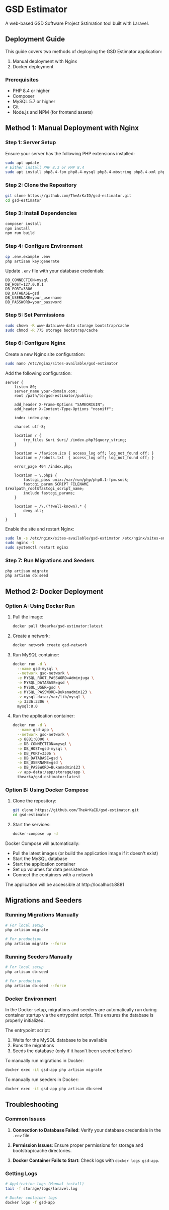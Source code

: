 # GSD Estimator

A web-based GSD Software Project Sstimation tool built with Laravel.

## Deployment Guide

This guide covers two methods of deploying the GSD Estimator application:
1. Manual deployment with Nginx
2. Docker deployment

### Prerequisites

- PHP 8.4 or higher
- Composer
- MySQL 5.7 or higher
- Git
- Node.js and NPM (for frontend assets)

## Method 1: Manual Deployment with Nginx

### Step 1: Server Setup

Ensure your server has the following PHP extensions installed:
```bash
sudo apt update
# Either install PHP 8.3 or PHP 8.4
sudo apt install php8.4-fpm php8.4-mysql php8.4-mbstring php8.4-xml php8.4-bcmath php8.4-gd php8.4-curl php8.4-zip
```

### Step 2: Clone the Repository

```bash
git clone https://github.com/TheArKaID/gsd-estimator.git
cd gsd-estimator
```

### Step 3: Install Dependencies

```bash
composer install
npm install
npm run build
```

### Step 4: Configure Environment

```bash
cp .env.example .env
php artisan key:generate
```

Update `.env` file with your database credentials:

```
DB_CONNECTION=mysql
DB_HOST=127.0.0.1
DB_PORT=3306
DB_DATABASE=gsd
DB_USERNAME=your_username
DB_PASSWORD=your_password
```

### Step 5: Set Permissions

```bash
sudo chown -R www-data:www-data storage bootstrap/cache
sudo chmod -R 775 storage bootstrap/cache
```

### Step 6: Configure Nginx

Create a new Nginx site configuration:

```bash
sudo nano /etc/nginx/sites-available/gsd-estimator
```

Add the following configuration:

```nginx
server {
    listen 80;
    server_name your-domain.com;
    root /path/to/gsd-estimator/public;

    add_header X-Frame-Options "SAMEORIGIN";
    add_header X-Content-Type-Options "nosniff";

    index index.php;

    charset utf-8;

    location / {
        try_files $uri $uri/ /index.php?$query_string;
    }

    location = /favicon.ico { access_log off; log_not_found off; }
    location = /robots.txt  { access_log off; log_not_found off; }

    error_page 404 /index.php;

    location ~ \.php$ {
        fastcgi_pass unix:/var/run/php/php8.1-fpm.sock;
        fastcgi_param SCRIPT_FILENAME $realpath_root$fastcgi_script_name;
        include fastcgi_params;
    }

    location ~ /\.(?!well-known).* {
        deny all;
    }
}
```

Enable the site and restart Nginx:

```bash
sudo ln -s /etc/nginx/sites-available/gsd-estimator /etc/nginx/sites-enabled/
sudo nginx -t
sudo systemctl restart nginx
```

### Step 7: Run Migrations and Seeders

```bash
php artisan migrate
php artisan db:seed
```

## Method 2: Docker Deployment

### Option A: Using Docker Run

1. Pull the image:
   ```bash
   docker pull thearka/gsd-estimator:latest
   ```

2. Create a network:
   ```bash
   docker network create gsd-network
   ```

3. Run MySQL container:
   ```bash
   docker run -d \
     --name gsd-mysql \
     --network gsd-network \
     -e MYSQL_ROOT_PASSWORD=Adminjuga \
     -e MYSQL_DATABASE=gsd \
     -e MYSQL_USER=gsd \
     -e MYSQL_PASSWORD=Bukanadmin123 \
     -v mysql-data:/var/lib/mysql \
     -p 3336:3306 \
     mysql:8.0
   ```

4. Run the application container:
   ```bash
   docker run -d \
     --name gsd-app \
     --network gsd-network \
     -p 8881:8000 \
     -e DB_CONNECTION=mysql \
     -e DB_HOST=gsd-mysql \
     -e DB_PORT=3306 \
     -e DB_DATABASE=gsd \
     -e DB_USERNAME=gsd \
     -e DB_PASSWORD=Bukanadmin123 \
     -v app-data:/app/storage/app \
     thearka/gsd-estimator:latest
   ```

### Option B: Using Docker Compose

1. Clone the repository:
   ```bash
   git clone https://github.com/TheArKaID/gsd-estimator.git
   cd gsd-estimator
   ```

2. Start the services:
   ```bash
   docker-compose up -d
   ```

Docker Compose will automatically:
- Pull the latest images (or build the application image if it doesn't exist)
- Start the MySQL database
- Start the application container
- Set up volumes for data persistence
- Connect the containers with a network

The application will be accessible at http://localhost:8881

## Migrations and Seeders

### Running Migrations Manually

```bash
# For local setup
php artisan migrate

# For production
php artisan migrate --force
```

### Running Seeders Manually

```bash
# For local setup
php artisan db:seed

# For production
php artisan db:seed --force
```

### Docker Environment

In the Docker setup, migrations and seeders are automatically run during container startup via the entrypoint script. This ensures the database is properly initialized.

The entrypoint script:
1. Waits for the MySQL database to be available
2. Runs the migrations
3. Seeds the database (only if it hasn't been seeded before)

To manually run migrations in Docker:

```bash
docker exec -it gsd-app php artisan migrate
```

To manually run seeders in Docker:

```bash
docker exec -it gsd-app php artisan db:seed
```

## Troubleshooting

### Common Issues

1. **Connection to Database Failed**: Verify your database credentials in the `.env` file.

2. **Permission Issues**: Ensure proper permissions for storage and bootstrap/cache directories.

3. **Docker Container Fails to Start**: Check logs with `docker logs gsd-app`.

### Getting Logs

```bash
# Application logs (Manual install)
tail -f storage/logs/laravel.log

# Docker container logs
docker logs -f gsd-app
```